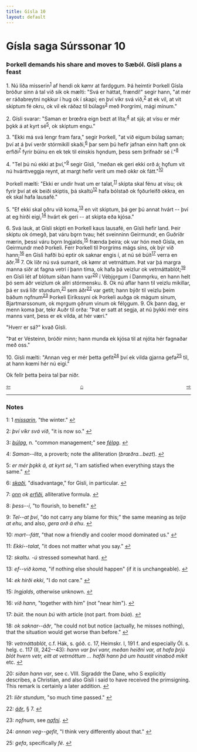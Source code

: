 ```yaml
---
title: Gísla 10
layout: default
---
```


# Gísla saga Súrssonar 10

### Þorkell demands his share and moves to Sæból. Gísli plans a feast

1\.  Nú líða misserin<sup id="a1">[1](#myfootnote1)</sup> af hendi ok k&oslash;mr at fard&#x1EB;gum. Þá heimtir Þorkell Gísla bróður sinn á tal við sik ok mælti: "Svá er háttat, frændi!" segir hann, "at mér er ráðabreytni n&#x1EB;kkur í hug ok í skapi; en því víkr svá við,<sup id="a2">[2](#myfootnote2)</sup> at ek vil, at vit skiptum fé okru, ok vil ek ráðaz til búlags<sup id="a3">[3](#myfootnote3)</sup> með Þorgrími, mági mínum."

2\. Gísli svarar: "Saman er br&oelig;ðra eign bezt at líta;<sup id="a4">[4](#myfootnote4)</sup> at sjá; at vísu er mér þ&#x1EB;kk á at kyrt sé<sup id="a5">[5](#myfootnote5)</sup>, ok skiptum engu."

3\. "Ekki má svá lengr fram fara," segir Þorkell, "at við eigum búlag saman; því at á því verðr stórmikill skaði,<sup id="a6">[6](#myfootnote6)</sup> þar sem þú hefir jafnan einn haft &#x1EB;nn ok erfiði<sup id="a7">[7](#myfootnote7)</sup> fyrir búinu en ek tek til einskis h&#x1EB;ndum, þess sem þrifnaðr sé í."<sup id="a8">[8](#myfootnote8)</sup>

4\. "Tel þú nú ekki at því,"<sup id="a9">[9](#myfootnote9)</sup> segir Gísli, "meðan ek geri ekki orð á; h&#x1EB;fum vit nú hvárttveggja reynt, at margt hefir verit um með okkr ok fátt."<sup id="a10">[10](#myfootnote10)</sup>

Þorkell mælti: "Ekki er undir hvat um er talat,<sup id="a11">[11](#myfootnote11)</sup> skipta skal fénu at vísu; ok fyrir því at ek beiði skiptis, þá skaltú<sup id="a12">[12](#myfootnote12)</sup> hafa bólstað ok f&#x1EB;ðurleifð okkra, en ek skal hafa lausafé."

5\. "Ef ekki skal &#x1EB;ðru við koma,<sup id="a13">[13](#myfootnote13)</sup> en vit skiptum, þá ger þú annat hvárt -- því at eg hirði eigi,<sup id="a14">[14](#myfootnote14)</sup> hvárt ek geri -- at skipta eða kjósa."

6\. Svá lauk, at Gísli skipti en Þorkell kaus lausafé, en Gísli hefir land. Þeir skiptu ok ómegð, þat váru b&#x1EB;rn tvau; hét sveinninn Geirmundr, en Guðríðr mærin, þessi váru b&#x1EB;rn Ingjalds,<sup id="a15">[15](#myfootnote15)</sup> frænda þeira; ok var hón með Gísla, en Geirmundr með Þorkeli. Ferr Þorkell til Þorgríms mágs síns, ok býr við hann;<sup id="a16">[16](#myfootnote16)</sup> en Gísli hafði bú eptir ok saknar engis í, at nú sé búit<sup id="a17">[17](#myfootnote17)</sup> verra en áðr.<sup id="a18">[18](#myfootnote18)</sup> 7. Ok líðr nú svá sumarit, ok k&oslash;mr at vetrnáttum. Þat var þá margra manna siðr at fagna vetri í þann tíma, ok hafa þá veizlur ok vetrnáttablót;<sup id="a19">[19](#myfootnote19)</sup> en Gísli lét af blótum síðan hann var<sup id="a20">[20](#myfootnote20)</sup> í Vébj&#x1EB;rgum í Danm&#x1EB;rku, en hann helt þó sem áðr veizlum ok allri stórmensku. 8. Ok nú aflar hann til veizlu mikillar, þá er svá líðr stundum,<sup id="a21">[21](#myfootnote21)</sup> sem áðr<sup id="a22">[22](#myfootnote22)</sup> var getit; hann býðr til veizlu þeim báðum n&#x1EB;fnum<sup id="a23">[23](#myfootnote23)</sup> Þorkeli Eiríkssyni ok Þorkeli auðga ok mágum sínum, Bjartmarssonum, ok m&#x1EB;rgum &#x1EB;ðrum vinum ok fél&#x1EB;gum. 9. Ok þann dag, er menn koma þar, tekr Auðr til orða: "Þat er satt at segja, at nú þykki mér eins manns vant, þess er ek vilda, at hér væri."

"Hverr er sá?" kvað Gísli.

"Þat er Vésteinn, bróðir minn; hann munda ek kjósa til at njóta hér fagnaðar með oss."

10\. Gísli mælti: "Annan veg er mér þetta gefit<sup id="a24">[24](#myfootnote24)</sup> því ek vilda gjarna gefa<sup id="a25">[25](#myfootnote25)</sup> til, at hann k&oelig;mi hér nú eigi."

Ok fellr þetta þeira tal þar niðr.

<div style="float: left"><a href="http://rcblack.net/Gisla_saga/Gisla_9">⇦</a></div>
<div style="float: right"><a href="http://rcblack.net/Gisla_saga/Gisla_11">⇨</a></div>
<div style="margin: 0 auto; width: 100px;"><a href="http://rcblack.net/Gisla_saga/Gisla_home">&#8962;</a></div>

---

### Notes

<a name="myfootnote1" id="f1">1</a>:
1 [_missarin_](http://web.ff.cuni.cz/cgi-bin/uaa_slovnik/gmc_search_v3?cmd=viewthis&id=cv:b0431:44), "the winter."
[↩](#a1)

<a name="myfootnote2" id="f2">2</a>:
 _því víkr svá við_, "it is now so."
[↩](#a2)

<a name="myfootnote3" id="f3">3</a>:
 [_búlag_](http://web.ff.cuni.cz/cgi-bin/uaa_slovnik/gmc_search_v3?cmd=viewthis&id=cv:b0089:8), n. "common management;" see [_félag_](http://web.ff.cuni.cz/cgi-bin/uaa_slovnik/gmc_search_v3?cmd=viewthis&id=cv:b0150:15).
[↩](#a3)

<a name="myfootnote4" id="f4">4</a>:
 _Saman--líta_, a proverb; note the alliteration (_br&oelig;ðra...bezt_).
[↩](#a4)

<a name="myfootnote5" id="f5">5</a>:
 _er mér þ&#x1EB;kk á, at kyrt sé_, "I am satisfied when everything stays the same."
[↩](#a5)

<a name="myfootnote6" id="f6">6</a>:
 [_skaði_](http://web.ff.cuni.cz/cgi-bin/uaa_slovnik/gmc_search_v3?cmd=viewthis&id=cv:b0536:7), "disadvantage," for Gísli, in particular.
[↩](#a6)

<a name="myfootnote7" id="f7">7</a>:
 [_&#x1EB;nn_](http://web.ff.cuni.cz/cgi-bin/uaa_slovnik/gmc_search_v3?cmd=viewthis&id=cv:b0765:19) _ok_ [_erfiði_](http://web.ff.cuni.cz/cgi-bin/uaa_slovnik/gmc_search_v3?cmd=viewthis&id=cv:b0133:4), alliterative formula.
[↩](#a7)

<a name="myfootnote8" id="f8">8</a>:
 _þess--í_, "to flourish, to benefit."
[↩](#a8)

<a name="myfootnote9" id="f9">9</a>:
 _Tel--at því_, "do not carry any blame for this;" the same meaning as _telja at ehu_, and also, _gera orð á ehu_.
[↩](#a9)

<a name="myfootnote10" id="f10">10</a>:
 _mart--fátt_, "that now a friendly and cooler mood dominated us."
[↩](#a10)

<a name="myfootnote11" id="f11">11</a>:
 _Ekki--talat_, "it does not matter what you say."
[↩](#a11)

<a name="myfootnote12" id="f12">12</a>:
 _skaltu. -ú_ stressed somewhat hard.
[↩](#a12)

<a name="myfootnote13" id="f13">13</a>:
 _ef--við koma_, "if nothing else should happen" (if it is unchangeable).
[↩](#a13)

<a name="myfootnote14" id="f14">14</a>:
 _ek hirði ekki_, "I do not care."
[↩](#a14)

<a name="myfootnote15" id="f15">15</a>:
 _Ingjalds_, otherwise unknown.
[↩](#a15)

<a name="myfootnote16" id="f16">16</a>:
 _við hann_, "together with him" (not "near him").
[↩](#a16)

<a name="myfootnote17" id="f17">17</a>:
 _búit_. the noun _bú_ with article (not part. from _búa_).
[↩](#a17)

<a name="myfootnote18" id="f18">18</a>:
 _ok saknar--áðr_, "he could not but notice (actually, he misses nothing), that the situation would get worse than before."
[↩](#a18)

<a name="myfootnote19" id="f19">19</a>:
 _vetrnáttablót_, c.f. Hák, s. góð. c. 17, Heimskr. I, 191 f. and especially Ól. s. helg. c. 117 (II, 242--43): _hann var því vanr, meðan heiðni var, at hafa þrjú blót hvern vetr, eitt at vetrnóttum ... hafði hann þá um haustit vinaboð mikit_ etc.
[↩](#a19)

<a name="myfootnote20" id="f20">20</a>:
 _siðan hann var_, see c. VIII. Sigraddr the Dane, who S explicitly describes, a Christian, and also Gísli i said to have received the primsigning. This remark is certainly a later addition.
[↩](#a20)

<a name="myfootnote21" id="f21">21</a>:
 _líðr stundum_, "so much time passed."
[↩](#a21)

<a name="myfootnote22" id="f22">22</a>:
 [_áðr_](http://web.ff.cuni.cz/cgi-bin/uaa_slovnik/gmc_search_v3?cmd=viewthis&id=cv:b0039:28), &sect; 7.
[↩](#a22)

<a name="myfootnote23" id="f23">23</a>:
 _n&#x1EB;fnum_, see [_nafni_](http://web.ff.cuni.cz/cgi-bin/uaa_slovnik/gmc_search_v3?cmd=viewthis&id=cv:b0445:18).
[↩](#a23)

<a name="myfootnote24" id="f24">24</a>:
 _annan veg--gefit_, "I think very differently about that."
[↩](#a24)

<a name="myfootnote25" id="f25">25</a>:
 _gefa_, specifically _fé_.
[↩](#a25)
